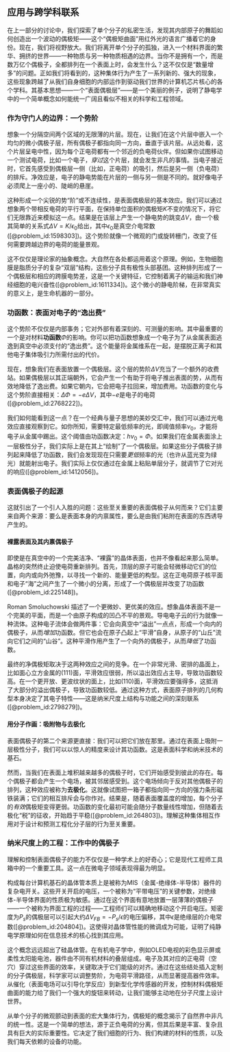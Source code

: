 ## 应用与跨学科联系

在上一部分的讨论中，我们探索了单个分子的私密生活，发现其内部原子的舞蹈如何创造出一个波动的偶极矩——这个“偶极矩曲面”用红外光的语言广播着它的身份。现在，我们将视野放大。我们将离开单个分子的孤独，进入一个材料界面的繁华、拥挤的世界——一种物质与另一种物质相遇的边界。当你不是拥有一个，而是数万亿个偶极子，全都排列在一个表面上时，会发生什么？这不仅仅是“数量增多”的问题。正如我们将看到的，这种集体行为产生了一系列新的、强大的现象，这些现象跨越了从我们自身细胞的内部运作到驱动我们世界的计算机芯片核心的各个学科。其基本思想——一个“表面偶极层”——是一个美丽的例子，说明了静电学中的一个简单概念如何能统一广阔且看似不相关的科学和工程领域。

### 作为守门人的边界：一个势阶

想象一个分隔空间两个区域的无限薄的片层。现在，让我们在这个片层中嵌入一个均匀的微小偶极子层，所有偶极子都指向同一方向，垂直于该片层。从远处看，这个片层呈电中性，因为每个正电荷都有一个邻近的负电荷伙伴。但如果你试图移动一个测试电荷，比如一个电子，*穿过*这个片层，就会发生非凡的事情。当电子接近时，它首先感受到偶极层一侧（比如，正电荷）的吸引，然后是另一侧（负电荷）的排斥。净效应是，电子的静电势能在片层的一侧与另一侧是不同的。就好像电子必须爬上一座小的、陡峭的悬崖。

这种形成一个尖锐的势“阶”或不连续性，是表面偶极层的基本效应。我们可以通过想象两个带相反电荷的平行平面，在保持单位面积的偶极矩$K$不变的情况下，将它们无限靠近来模拟这一点。结果是在该层上产生一个静电势的跳变$\Delta V$，由一个极其简单的关系式$\Delta V = K / \epsilon_0$给出，其中$\epsilon_0$是真空介电常数([@problem_id:1598303])。这个势阶就像一个微观的门或旋转栅门，改变了任何需要跨越边界的电荷的能量景观。

这不仅仅是理论家的抽象概念。大自然在各处都运用着这个原理。例如，生物细胞膜是脂质分子的复杂“双层”结构，这些分子具有极性头部基团。这种排列形成了一个偶极层和相应的跨膜电势差，这是一个关键特征，它控制着离子的输运和我们神经细胞的电兴奋性([@problem_id:1611334])。这个微小的静电阶梯，在非常真实的意义上，是生命机器的一部分。

### 功函数：表面对电子的“逸出费”

这个势阶不仅仅是内部事务；它对外部有着深刻的、可测量的影响。其中最重要的一个是对材料**功函数**$\Phi$的影响。你可以把功函数想象成一个电子为了从金属表面逃逸到真空中必须支付的“逸出费”。这个能量将金属维系在一起，是摆脱正离子和其他电子集体吸引力所需付出的代价。

现在，想象我们在表面放置一个偶极层。这个层的势阶$\Delta V$充当了一个额外的收费站。如果偶极层以其正端朝外，它会产生一个有助于将电子推出表面的势，从而有效地降低了逸出费。如果它朝内，它会把电子拉回来，增加费用。功函数的变化与这个势阶直接相关：$\Delta \Phi = -e \Delta V$，其中$-e$是电子的电荷([@problem_id:2768222])。

我们如何能看到这一点？在一个经典与量子思想的美妙交汇中，我们可以通过光电效应直接观察到它。如你所知，需要特定最低频率的光，即阈值频率$\nu_0$，才能将电子从金属中踢出。这个阈值由功函数决定：$h \nu_0 = \Phi$。如果我们在金属表面涂上一层极性分子，我们实际上是在其上“绘制”了一个偶极层。如果这些分子偶极子排列起来降低了功函数，我们会发现现在只需要*更低*频率的光（也许从蓝光变为绿光）就能射出电子。我们实际上仅仅通过在金属上粘贴单层分子，就调节了它对光的响应([@problem_id:1412056])。

### 表面偶极子的起源

这就引出了一个引人入胜的问题：这些至关重要的表面偶极子从何而来？它们主要来自两个来源：要么是表面本身的内禀属性，要么是由我们粘附在表面的东西诱导产生的。

#### 裸露表面及其内禀偶极子

即使是在真空中的一个完美洁净、“裸露”的晶体表面，也并不像看起来那么简单。晶格的突然终止迫使电荷重新排列。首先，顶层的原子可能会轻微移动它们的位置，向内或向外弛豫，以寻找一个新的、能量更低的构型。这在正电荷原子核平面和电子“海”之间产生了一个微小的分离，形成了一个偶极层并改变了功函数([@problem_id:225148])。

Roman Smoluchowski 描述了一个更微妙、更优美的效应。想象晶体表面不是一个完美的平面，而是一个由原子构成的凹凸不平的景观。导电电子云的行为就像一种流体。这种电子流体会做两件事：它会向真空中“溢出”一点点，形成一个向内的偶极子，从而*增加*功函数。但它也会在原子凸起上“平滑”自身，从原子的“山丘”流向它们之间的“山谷”。这种平滑作用产生了一个向外的偶极子，从而*降低*了功函数。

最终的净偶极矩取决于这两种效应之间的竞争。在一个非常光滑、密排的晶面上，比如面心立方金属的(111)面，平滑效应很弱，所以溢出效应占主导，导致功函数较高。在一个更开放、更波纹状的面上，比如(110)面，平滑效应要强得多，这抵消了大部分的溢出偶极子，导致功函数较低。通过这种方式，表面原子排列的几何构型本身决定了其电子特性——这是纳米尺度上结构与功能之间的深刻联系([@problem_id:2798279])。

#### 用分子作画：吸附物与去极化

表面偶极子的第二个来源更直接：我们可以把它们放在那里。通过在表面上吸附一层极性分子，我们可以以惊人的精度来设计其功函数。这是表面科学和纳米技术的基石。

然而，当我们在表面上堆积越来越多的偶极子时，它们开始感受到彼此的存在。每个偶极子都会产生一个电场，被其邻居感受到。这个电场倾向于反对其他偶极子的排列，这种效应被称为**去极化**。这就像试图把一箱子都指向同一方向的强力条形磁铁装满；它们的相互排斥会与你作对。结果是，随着表面覆盖度的增加，每个分子的*有效*偶极矩变得更弱。功函数的变化最初可能会随分子数量线性增加，但随着去极化“税”的征收，开始趋于平稳([@problem_id:264803])。理解这种集体相互作用对于设计和预测工程化分子层的行为至关重要。

### 纳米尺度上的工程：工作中的偶极子

理解和控制表面偶极子的能力不仅仅是一种学术上的好奇心；它是现代工程师工具箱中的一个重要工具。这一点在微电子领域表现得最为明显。

构成每台计算机基石的晶体管本质上是被称为MIS（金属-绝缘体-半导体）器件的复杂电开关。这些开关开启的电压，一个被称为“平带电压”的关键参数，对绝缘体-半导体界面的性质极为敏感。通过在这个界面有意地放置一层薄薄的偶极子——一个被称为界面工程的过程——工程师们可以精确地移动这个开启电压。矩密度为$P_s$的偶极层可以引起大约$\Delta V_{FB} = -P_s / \epsilon$的电压偏移，其中$\epsilon$是绝缘层的介电常数([@problem_id:204804])。这使得对晶体管性能的微调成为可能，证明了纯静电学原理如何在信息技术的核心找到其应用。

这个概念远远超出了硅晶体管。在有机电子学中，例如OLED电视的彩色显示屏或柔性太阳能电池，器件由不同有机材料的叠层组成。电子及其对应的正电荷（空穴）穿过这些界面的效率，关键取决于它们能级的对齐。通过在这些结处插入定制的分子偶极层，科学家可以调整势阶，为电荷平滑路径，从而显著提高器件效率。从催化（表面电场可以引导化学反应）到新型化学传感器的开发，控制材料偶极矩曲面的能力给了我们一个强大的旋钮来转动，让我们能够主动地在分子尺度上设计世界。

从单个分子的微观颤动到表面的宏大集体行为，偶极矩的概念揭示了自然界中非凡的统一性。这是一个简单的想法，源于正负电荷的分离，但其后果是丰富、复杂且具有巨大的实际重要性。它决定了我们细胞的行为、我们构建的材料的性质，以及我们每天依赖的设备的功能。
